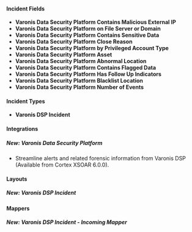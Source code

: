 
#### Incident Fields
- **Varonis Data Security Platform Contains Malicious External IP**
- **Varonis Data Security Platform on File Server or Domain**
- **Varonis Data Security Platform Contains Sensitive Data**
- **Varonis Data Security Platform Close Reason**
- **Varonis Data Security Platform by Privileged Account Type**
- **Varonis Data Security Platform Asset**
- **Varonis Data Security Platform Abnormal Location**
- **Varonis Data Security Platform Contains Flagged Data**
- **Varonis Data Security Platform Has Follow Up Indicators**
- **Varonis Data Security Platform Blacklist Location**
- **Varonis Data Security Platform Number of Events**

#### Incident Types
- **Varonis DSP Incident**

#### Integrations
##### New: Varonis Data Security Platform
- Streamline alerts and related forensic information from Varonis DSP (Available from Cortex XSOAR 6.0.0).

#### Layouts
##### New: Varonis DSP Incident

#### Mappers
##### New: Varonis DSP Incident - Incoming Mapper
